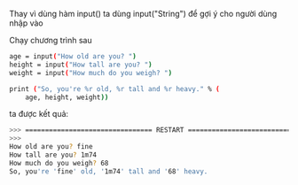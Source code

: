 Thay vì dùng hàm input() ta dùng input("String") để gợi ý cho người dùng nhập vào

Chạy chương trình sau 
```sh
age = input("How old are you? ")
height = input("How tall are you? ")
weight = input("How much do you weigh? ")

print ("So, you're %r old, %r tall and %r heavy." % (
    age, height, weight))
```
ta được kết quả:
```sh
>>> ================================ RESTART ================================
>>> 
How old are you? fine
How tall are you? 1m74
How much do you weigh? 68
So, you're 'fine' old, '1m74' tall and '68' heavy.
```
